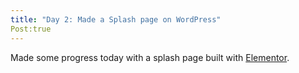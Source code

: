 ```yaml
---
title: "Day 2: Made a Splash page on WordPress"
Post:true
---
```


Made some progress today with a splash page built with <a href="https://my.elementor.com/">Elementor</a>.
